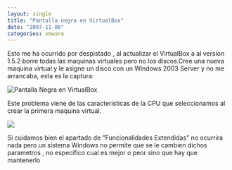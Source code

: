 ```yaml
---
layout: single
title: "Pantalla negra en VirtualBox"
date: "2007-11-06"
categories: vmware
---
```


Esto me ha ocurrido por despistado , al actualizar el VirtualBox a al version 1.5.2 borre todas las maquinas virtuales pero no los discos.Cree una nueva maquina virtual y le asigne un disco con un Windows 2003 Server y no me arrancaba, esta es la captura:

![Pantalla Negra en VirtualBox](images/virtualbox-negro.PNG)

Este problema viene de las caracteristicas de la CPU que seleccionamos al crear la primera maquina virtual.

![](images/Virtualbox-Opciones.PNG)

Si cuidamos bien el apartado de "Funcionalidades Extendidas" no ocurrira nada pero un sistema Windows no permite que se le cambien dichos parametros , no especifico cual es mejor o peor sino que hay que mantenerlo
